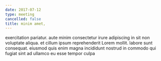 ```yaml
---
date: 2017-07-12
type: meeting
cancelled: false
title: minim amet,
---
```

exercitation pariatur. aute minim consectetur irure adipiscing in sit non voluptate aliqua. et cillum ipsum reprehenderit Lorem mollit. labore sunt consequat. eiusmod quis enim magna incididunt nostrud in commodo qui fugiat sint ad ullamco eu esse tempor culpa